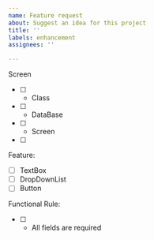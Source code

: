 ```yaml
---
name: Feature request
about: Suggest an idea for this project
title: ''
labels: enhancement
assignees: ''

---
```


Screen

- [ ] - Class
- [ ] - DataBase

- [ ] - Screen
- [ ] 
Feature:
- [ ] TextBox
- [ ] DropDownList
- [ ] Button

Functional Rule:
- [ ] - All fields are required

